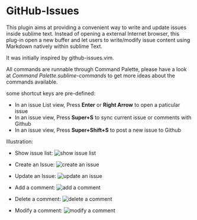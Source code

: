# GitHub-Issues

This plugin aims at providing a convenient way to write and update issues inside sublime text. Instead of opening a external Internet browser, this plug-in open a new buffer and let users to write/modify issue content using Markdown natively within sublime Text.

It was initially inspired by github-issues.vim.

All commands are runnable through Command Palette, please have a look at *Command Palette.sublime-commands* to get more ideas about the commands available. 

some shortcut keys are pre-defined:

- In an issue List view, Press **Enter** or **Right Arrow** to open a paticular issue
- In an issue view, Press **Super+S** to sync current issue or comments with Github
- In an issue view, Press **Super+Shift+S** to post a new issue to Github


Illustration:

- Show issue list:
![show issue list](https://www.scislab.com/static/media/uploads/blog/open_list.gif)

- Create an Issue:
![create an issue](https://www.scislab.com/static/media/uploads/blog/create_issue.gif)


- Update an Issue:
![update an issue](https://www.scislab.com/static/media/uploads/blog/update_issue.gif)


- Add a comment:
![add a comment](https://www.scislab.com/static/media/uploads/blog/add_comment.gif)

- Delete a comment:
![delete a comment](https://www.scislab.com/static/media/uploads/blog/delete_comment.gif)
- Modify a comment:
![modify a comment](https://www.scislab.com/static/media/uploads/blog/modi_comment.gif)




